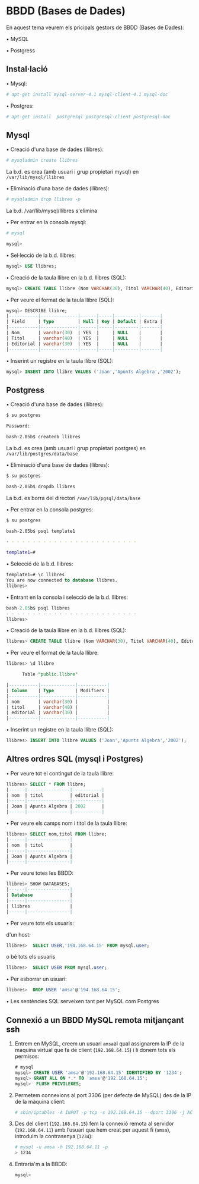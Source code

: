 # BBDD (Bases de Dades)

 En aquest tema veurem els pricipals gestors de BBDD (Bases de Dades):
 
• MySQL
 
• Postgress

## Instal·lació

• Mysql:

```bash
# apt-get install mysql-server-4.1 mysql-client-4.1 mysql-doc
```

• Postgres: 

```bash
# apt-get install  postgresql postgresql-client postgresql-doc
```

##  Mysql 

• Creació d'una base de dades (llibres):

```bash
# mysqladmin create llibres
```

La b.d. es crea (amb usuari i grup propietari mysql) en  `/var/lib/mysql/llibres`


• Eliminació d'una base de dades (llibres):

```bash
# mysqladmin drop llibres -p
```

La b.d. /var/lib/mysql/llibres s'elimina

• Per entrar en la consola mysql:

```bash
# mysql

mysql>
```

• Sel·lecció de la b.d. llibres:

```sql
mysql> USE llibres; 
```

• Creació de la taula llibre en la b.d. llibres (SQL):

```sql
mysql> CREATE TABLE llibre (Nom VARCHAR(30), Titol VARCHAR(40), Editorial VARCHAR(30));
```

• Per veure el format de la taula llibre (SQL):

```sql
mysql> DESCRIBE llibre; 
|-----------|--------------|------|-----|---------|-------|
| Field     | Type         | Null | Key | Default | Extra |
|-----------|--------------|------|-----|---------|-------|
| Nom       | varchar(30)  | YES  |     | NULL    |       |
| Titol     | varchar(40)  | YES  |     | NULL    |       |
| Editorial | varchar(30)  | YES  |     | NULL    |       |
|-----------|--------------|------|-----|---------|-------|
```

• Inserint un registre en la taula llibre (SQL):

```sql
mysql> INSERT INTO llibre VALUES ('Joan','Apunts Algebra','2002');
```

## Postgress

• Creació d'una base de dades (llibres):

```bash
$ su postgres 

Password:

bash-2.05b$ createdb llibres
```

La b.d. es crea (amb usuari i grup propietari postgres) en `/var/lib/postgres/data/base`

• Eliminació d'una base de dades (llibres):

```bash
$ su postgres 

bash-2.05b$ dropdb llibres
```

La b.d. es borra del directori `/var/lib/pgsql/data/base`

• Per entrar en la consola postgres:

```bash
$ su postgres 

bash-2.05b$ psql template1

- - - - - - - - - - - - - - - - - - - - - - - - - 

template1=#
```


• Selecció de la b.d. llibres:

```sql
template1=# \c llibres
You are now connected to database llibres. 
llibres>
```

• Entrant en la consola i selecció de la b.d. llibres:

```sql
bash-2.05b$ psql llibres
- - - - - - - - - - - - - - - - - - - - - - - - - 
llibres>
```

• Creació de la taula llibre en la b.d. llibres (SQL):

```sql
llibres> CREATE TABLE llibre (Nom VARCHAR(30), Titol VARCHAR(40), Editorial VARCHAR(30));
```


• Per veure el format de la taula llibre:

```sql
llibres> \d llibre 

      Table "public.llibre" 

|-----------|-------------|-----------|
| Column    | Type        | Modifiers |
|-----------|-------------|-----------|
| nom       | varchar(30) |           |
| titol     | varchar(40) |           |
| editorial | varchar(30) |           |
|-----------|-------------|-----------|
```

• Inserint un registre en la taula llibre (SQL):

```sql
llibres> INSERT INTO llibre VALUES ('Joan','Apunts Algebra','2002');
```

## Altres ordres SQL (mysql i Postgres)


• Per veure tot el contingut de la taula llibre:

```sql
llibres> SELECT * FROM llibre;
|------|----------------|-----------|
| nom  | titol          | editorial |
|------|----------------|-----------|
| Joan | Apunts Algebra | 2002      |
|------|----------------|-----------|
```


• Per veure els camps nom i titol de la taula llibre:

```sql
llibres> SELECT nom,titol FROM llibre;
|------|----------------|
| nom  | titol          |
|------|----------------|
| Joan | Apunts Algebra |
|------|----------------|
```

• Per veure totes les BBDD:

 ```sql
llibres> SHOW DATABASES;
|------|----------------|
| Database              |
|------|----------------|
| llibres               |
|------|----------------|
```

• Per veure tots els usuaris:

d'un host: 

 ```sql
 llibres>  SELECT USER,'194.168.64.15' FROM mysql.user;
 ```
 o bé tots els usuaris

 ```sql
 llibres>  SELECT USER FROM mysql.user;
 ```

• Per esborrar un usuari:

 ```sql
 llibres>  DROP USER 'amsa'@'194.168.64.15';
 ```
 
• Les sentències SQL serveixen tant per MySQL com Postgres


## Connexió a un BBDD MySQL remota mitjançant ssh

1. Entrem en MySQL, creem un usuari `amsa`al qual assignarem la IP de la maquina
virtual que fa de client (`192.168.64.15`) i li donem tots els permisos:

	```sql
	# mysql
	mysql> CREATE USER 'amsa'@'192.168.64.15' IDENTIFIED BY '1234';
	mysql> GRANT ALL ON *.* TO 'amsa'@'192.168.64.15';
	mysql>  FLUSH PRIVILEGES;
	```

2. Permetem connexions al port 3306 (per defecte de MySQL) des de la IP de la màquina client:
	
	```bash
	# sbin/iptables -A INPUT -p tcp -s 192.168.64.15 --dport 3306 -j ACCEPT
	```

3. Des del client (`192.168.64.15`) fem la connexió remota al servidor (`192.168.64.11`) amb l’usuari que hem creat per aquest fi (`amsa`), introduim la contrasenya (`1234`):

	```bash
	# mysql -u amsa -h 192.168.64.11 -p
	> 1234
	```

4. Entraria'm a la BBDD:

	```sql
	mysql>
	```
